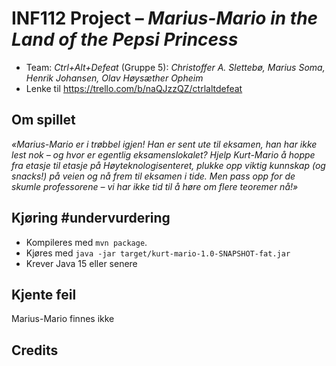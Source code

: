 # INF112 Project – *Marius-Mario in the Land of the Pepsi Princess*

* Team: *Ctrl+Alt+Defeat* (Gruppe 5): *Christoffer A. Slettebø, Marius Soma, Henrik Johansen, Olav Høysæther Opheim*
* Lenke til https://trello.com/b/naQJzzQZ/ctrlaltdefeat

## Om spillet
*«Marius-Mario er i trøbbel igjen! Han er sent ute til eksamen, han har ikke lest nok – og hvor er egentlig eksamenslokalet? Hjelp Kurt-Mario å hoppe fra etasje til etasje på Høyteknologisenteret, plukke opp viktig kunnskap (og snacks!) på veien og nå frem til eksamen i tide. Men pass opp for de skumle professorene – vi har ikke tid til å høre om flere teoremer nå!»*

## Kjøring #undervurdering
* Kompileres med `mvn package`.
* Kjøres med `java -jar target/kurt-mario-1.0-SNAPSHOT-fat.jar`
* Krever Java 15 eller senere

## Kjente feil
Marius-Mario finnes ikke

## Credits


